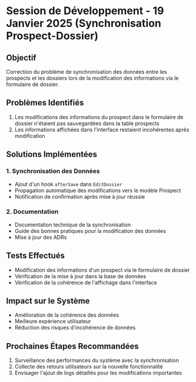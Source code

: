 # Session de Développement - 19 Janvier 2025 (Synchronisation Prospect-Dossier)

## Objectif
Correction du problème de synchronisation des données entre les prospects et les dossiers lors de la modification des informations via le formulaire de dossier.

## Problèmes Identifiés
1. Les modifications des informations du prospect dans le formulaire de dossier n'étaient pas sauvegardées dans la table prospects
2. Les informations affichées dans l'interface restaient incohérentes après modification

## Solutions Implémentées

### 1. Synchronisation des Données
- Ajout d'un hook `afterSave` dans `EditDossier`
- Propagation automatique des modifications vers le modèle Prospect
- Notification de confirmation après mise à jour réussie

### 2. Documentation
- Documentation technique de la synchronisation
- Guide des bonnes pratiques pour la modification des données
- Mise à jour des ADRs

## Tests Effectués
- Modification des informations d'un prospect via le formulaire de dossier
- Vérification de la mise à jour dans la base de données
- Vérification de la cohérence de l'affichage dans l'interface

## Impact sur le Système
- Amélioration de la cohérence des données
- Meilleure expérience utilisateur
- Réduction des risques d'incohérence de données

## Prochaines Étapes Recommandées
1. Surveillance des performances du système avec la synchronisation
2. Collecte des retours utilisateurs sur la nouvelle fonctionnalité
3. Envisager l'ajout de logs détaillés pour les modifications importantes
